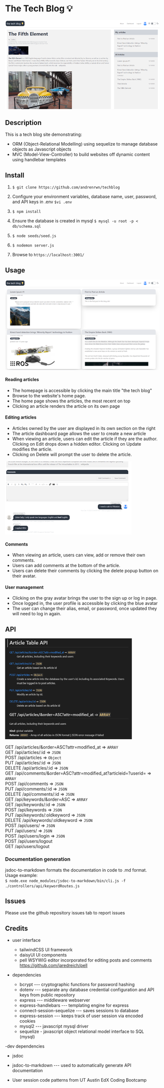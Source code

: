 # The Tech Blog 💡

![The Tech Blog](assets/img/techblog_articleview_sm.png)

## Description

This is a tech blog site demonstrating:
- ORM (Object-Relational Modelling) using sequelize to manage database objects as Javascript objects
- MVC (Model-View-Controller) to build websites off dynamic content using handlebar templates


## Install

1. `$ git clone https://github.com/andrenrwn/techblog`

2. Configure your environment variables, database name, user, password, and API keys in .env
   `$vi .env`

3. `$ npm install`

4. Ensure the database is created in mysql
   `$ mysql -u root -p < db/schema.sql`

5. `$ node seeds/seed.js`

6. `$ nodemon server.js`

7. Browse to `https://localhost:3001/`


## Usage

![Comments](assets/img/techblog_homepage_sm.png)

#### Reading articles
- The homepage is accessible by clicking the main title "the tech blog"
- Browse to the website's home page.
- The home page shows the articles, the most recent on top
- Clicking an article renders the article on its own page

#### Editing articles
- Articles owned by the user are displayed in its own section on the right
- The article dashboard page allows the user to create a new article
- When viewing an article, users can edit the article if they are the author.
  Clicking on Edit drops down a hidden editor.
  Clicking on Update modifies the article.
- Clicking on Delete will prompt the user to delete the article.

![Comments](assets/img/techblog_comments_sm.png)

#### Comments
- When viewing an article, users can view, add or remove their own comments.
- Users can add comments at the bottom of the article.
- Users can delete their comments by clicking the delete popup button on their avatar.

#### User management
- Clicking on the gray avatar brings the user to the sign up or log in page.
- Once logged in, the user profile is accessible by clicking the blue avatar
- The user can change their alias, email, or password, once updated they will need to log in again.


## API

[![Click here for the full API Documentation](assets/img/api.png 'API Documentation')](API.md)

<dl>
<dt><a "API.md">GET /api/articles/&order=ASC?attr=modified_at</a> ⇒ <code>ARRAY</code></dt>
<dt><a "API.md">GET /api/articles/:id</a> ⇒ <code>JSON</code></dt>
<dt><a "API.md">POST /api/articles</a> ⇒ <code>Object</code></dt>
<dt><a "API.md">PUT /api/articles/:id</a> ⇒ <code>JSON</code></dt>
<dt><a "API.md">DELETE /api/articles/:id</a> ⇒ <code>JSON</code></dt>
<dt><a "API.md">GET /api/comments/&order=ASC?attr=modified_at?articleid=<articleid>?userid=<userid></a> ⇒ <code>ARRAY</code></dt>
<dt><a "API.md">POST /api/comments</a> ⇒ <code>JSON</code></dt>
<dt><a "API.md">PUT /api/comments/:id</a> ⇒ <code>JSON</code></dt>
<dt><a "API.md">DELETE /api/comments/:id</a> ⇒ <code>JSON</code></dt>
<dt><a "API.md">GET /api/keywords/&order=ASC</a> ⇒ <code>ARRAY</code></dt>
<dt><a "API.md">GET /api/keywords/:id</a> ⇒ <code>JSON</code></dt>
<dt><a "API.md">POST /api/keywords</a> ⇒ <code>JSON</code></dt>
<dt><a "API.md">PUT /api/keywords/:oldkeyword</a> ⇒ <code>JSON</code></dt>
<dt><a "API.md">DELETE /api/keywords/:oldkeyword</a> ⇒ <code>JSON</code></dt>
<dt><a "API.md">POST /api/users/</a> ⇒ <code>JSON</code></dt>
<dt><a "API.md">PUT /api/users/</a> ⇒ <code>JSON</code></dt>
<dt><a "API.md">POST /api/users/login</a> ⇒ <code>JSON</code></dt>
<dt><a "API.md">POST /api/users/logout</a></dt>
<dt><a "API.md">GET /api/users/logout</a></dt>
</dl>


### Documentation generation

jsdoc-to-markdown formats the documentation in code to .md format.
Usage example:\
```$ node.exe node_modules/jsdoc-to-markdown/bin/cli.js -f ./controllers/api/keywordRoutes.js```


## Issues

Please use the github repository issues tab to report issues

## Credits

- user interface
  - tailwindCSS UI framework
  - daisyUI UI components
  - pell WSYWIG editor incorporated for editing posts and comments
    https://github.com/jaredreich/pell

- dependencies
  - bcrypt --- cryptographic functions for password hashing
  - dotenv --- separate any database credential configuration and API keys from public repository
  - express --- middleware webserver
  - express-handlebars --- templating engine for express
  - connect-session-sequelize --- saves sessions to database
  - express-session --- keeps track of user session via encoded cookies
  - mysql2 --- javascript mysql driver
  - sequelize - javascript object relational model interface to SQL (mysql)

-dev dependencies
  - jsdoc
  - jsdoc-to-markdown --- used to automatically generate API documentation

- User session code patterns from UT Austin EdX Coding Bootcamp
